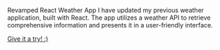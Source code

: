 Revamped React Weather App
I have updated my previous weather application, built with React. The app utilizes a weather API to retrieve comprehensive information and presents it in a user-friendly interface.

[Give it a try! :)](https://65a89d4a51b15e2c0673eb22--enchanting-sable-fcbf50.netlify.app/)



